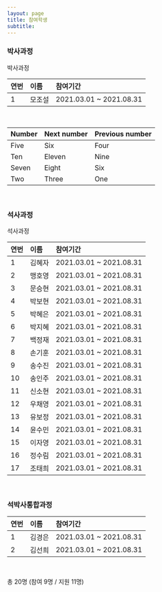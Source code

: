 ```yaml
---
layout: page
title: 참여학생
subtitle:
---
```


### 박사과정

박사과정

| 연번 | 이름 | 참여기간 |
| :------ |:--- | :--- |
| 1 | 모조설 | 2021.03.01 ~ 2021.08.31 |

<br>

| Number | Next number | Previous number |
| :------ |:--- | :--- |
| Five | Six | Four |
| Ten | Eleven | Nine |
| Seven | Eight | Six |
| Two | Three | One |
<br>



### 석사과정

석사과정

| 연번 | 이름 | 참여기간 |
| :------ |:--- | :--- |
| 1 | 김혜자 | 2021.03.01 ~ 2021.08.31 |
| 2 | 맹호영 | 2021.03.01 ~ 2021.08.31 |
| 3 | 문승현 | 2021.03.01 ~ 2021.08.31 |
| 4 | 박보현 | 2021.03.01 ~ 2021.08.31 |
| 5 | 박혜은 | 2021.03.01 ~ 2021.08.31 |
| 6 | 박지혜 | 2021.03.01 ~ 2021.08.31 |
| 7 | 백정재 | 2021.03.01 ~ 2021.08.31 |
| 8 | 손기훈 | 2021.03.01 ~ 2021.08.31 |
| 9 | 송수진 | 2021.03.01 ~ 2021.08.31 |
| 10 | 송인주 | 2021.03.01 ~ 2021.08.31 |
| 11 | 신소현 | 2021.03.01 ~ 2021.08.31 |
| 12 | 우채영 | 2021.03.01 ~ 2021.08.31 |
| 13 | 유보정 | 2021.03.01 ~ 2021.08.31 |
| 14 | 윤수민 | 2021.03.01 ~ 2021.08.31 |
| 15 | 이자영 | 2021.03.01 ~ 2021.08.31 |
| 16 | 정수림 | 2021.03.01 ~ 2021.08.31 |
| 17 | 조태희 | 2021.03.01 ~ 2021.08.31 |
<br>

### 석박사통합과정
| 연번 | 이름 | 참여기간 |
| :------ |:--- | :--- |
| 1 | 김경은 | 2021.03.01 ~ 2021.08.31 |
| 2 | 김선희 | 2021.03.01 ~ 2021.08.31 |
<br>

총 20명 (참여 9명 / 지원 11명)<br>
